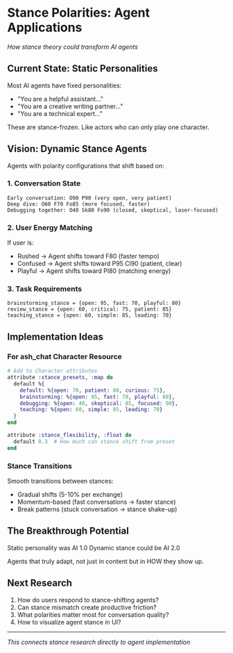 # Stance Polarities: Agent Applications

*How stance theory could transform AI agents*

## Current State: Static Personalities

Most AI agents have fixed personalities:
- "You are a helpful assistant..."
- "You are a creative writing partner..."
- "You are a technical expert..."

These are stance-frozen. Like actors who can only play one character.

## Vision: Dynamic Stance Agents

Agents with polarity configurations that shift based on:

### 1. Conversation State
```
Early conversation: O90 P90 (very open, very patient)
Deep dive: O60 F70 Fo85 (more focused, faster)
Debugging together: O40 Sk80 Fo90 (closed, skeptical, laser-focused)
```

### 2. User Energy Matching
If user is:
- Rushed → Agent shifts toward F80 (faster tempo)
- Confused → Agent shifts toward P95 Cl90 (patient, clear)
- Playful → Agent shifts toward Pl80 (matching energy)

### 3. Task Requirements
```
brainstorming_stance = {open: 95, fast: 70, playful: 80}
review_stance = {open: 60, critical: 75, patient: 85}
teaching_stance = {open: 60, simple: 85, leading: 70}
```

## Implementation Ideas

### For ash_chat Character Resource

```elixir
# Add to Character attributes
attribute :stance_presets, :map do
  default %{
    default: %{open: 70, patient: 80, curious: 75},
    brainstorming: %{open: 95, fast: 70, playful: 80},
    debugging: %{open: 40, skeptical: 85, focused: 90},
    teaching: %{open: 60, simple: 85, leading: 70}
  }
end

attribute :stance_flexibility, :float do
  default 0.3  # How much can stance shift from preset
end
```

### Stance Transitions

Smooth transitions between stances:
- Gradual shifts (5-10% per exchange)
- Momentum-based (fast conversations → faster stance)
- Break patterns (stuck conversation → stance shake-up)

## The Breakthrough Potential

Static personality was AI 1.0
Dynamic stance could be AI 2.0

Agents that truly adapt, not just in content but in HOW they show up.

## Next Research

1. How do users respond to stance-shifting agents?
2. Can stance mismatch create productive friction?
3. What polarities matter most for conversation quality?
4. How to visualize agent stance in UI?

---

*This connects stance research directly to agent implementation*